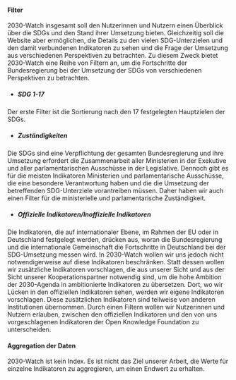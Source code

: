#### **Filter** 
2030-Watch insgesamt soll den Nutzerinnen und Nutzern einen Überblick über die SDGs und den Stand ihrer Umsetzung bieten. Gleichzeitig soll die Website aber ermöglichen, die Details zu den vielen SDG-Unterzielen und den damit verbundenen Indikatoren zu sehen und die Frage der Umsetzung aus verschiedenen Perspektiven zu betrachten. Zu diesem Zweck bietet 2030-Watch eine Reihe von Filtern an, um die Fortschritte der Bundesregierung bei der Umsetzung der SDGs von verschiedenen Perspektiven zu betrachten.  

+ ##### **SDG 1-17**
Der erste Filter ist die Sortierung nach den 17 festgelegten Hauptzielen der SDGs.

+ ##### **Zuständigkeiten**
 Die SDGs sind eine Verpflichtung der gesamten Bundesregierung und ihre Umsetzung erfordert die Zusammenarbeit aller Ministerien in der Exekutive und aller parlamentarischen Ausschüsse in der Legislative. Dennoch gibt es für die meisten Indikatoren Ministerien und parlamentarische Ausschüsse, die eine besondere Verantwortung haben und die die Umsetzung der betreffenden SDG-Unterziele vorantreiben müssen. Daher haben wir auch einen Filter für die ministerielle und parlamentarische Zuständigkeit. 

 
 + ##### **Offizielle Indikatoren/Inoffizielle Indikatoren**
 Die Indikatoren, die auf internationaler Ebene, im Rahmen der EU oder in Deutschland festgelegt werden, drücken aus, woran die Bundesregierung und die internationale Gemeinschaft die Fortschritte in Deutschland bei der SDG-Umsetzung messen wird. In 2030-Watch wollen wir uns jedoch nicht notwendigerweise auf diese Indikatoren beschränken. Statt dessen wollen wir zusätzliche Indikatoren vorschlagen, die aus unserer Sicht und aus der Sicht unserer Kooperationspartner notwendig sind, um die hohe Ambition der 2030-Agenda in ambitionierte Indikatoren zu übersetzen. Dort, wo wir Lücken in den offiziellen Indikatoren sehen, werden wir eigene Indikatoren vorschlagen. Diese zusätzlichen Indikatoren sind teilweise von anderen Institutionen übernommen. Durch einen Filtern wollen wir Nutzerinnen und Nutzern erlauben, zwischen den offiziellen Indikatoren und den von uns vorgeschlagenen Indikatoren der Open Knowledge Foundation zu unterscheiden. 

#### **Aggregation der Daten**
 2030-Watch ist kein Index. Es ist nicht das Ziel unserer Arbeit, die Werte für einzelne Indikatoren zu aggregieren, um einen Endwert zu erhalten. 

